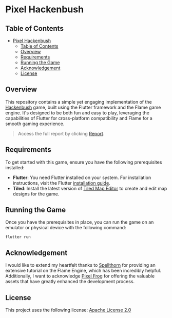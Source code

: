 # Pixel Hackenbush

## Table of Contents

- [Pixel Hackenbush](#pixel-hackenbush)
  - [Table of Contents](#table-of-contents)
  - [Overview](#overview)
  - [Requirements](#requirements)
  - [Running the Game](#running-the-game)
  - [Acknowledgement](#acknowledgement)
  - [License](#license)

## Overview

This repository contains a simple yet engaging implementation of the [Hackenbush](https://en.wikipedia.org/wiki/Hackenbush) game, built using the Flutter framework and the Flame game engine. It's designed to be both fun and easy to play, leveraging the capabilities of Flutter for cross-platform compatibility and Flame for a smooth gaming experience.

> Access the full report by clicking [Report](https://github.com/NaughtFound/pixel_hackenbush/blob/main/report/report.pdf).

## Requirements

To get started with this game, ensure you have the following prerequisites installed:

- **Flutter**: You need Flutter installed on your system. For installation instructions, visit the Flutter [installation guide](https://flutter.dev/docs/get-started/install).
- **Tiled**: Install the latest version of [Tiled Map Editor](https://www.mapeditor.org/) to create and edit map designs for the game.

## Running the Game

Once you have the prerequisites in place, you can run the game on an emulator or physical device with the following command:

`flutter run`

## Acknowledgement

I would like to extend my heartfelt thanks to [Spellthorn](https://github.com/Spellthorn) for providing an extensive tutorial on the Flame Engine, which has been incredibly helpful. Additionally, I want to acknowledge [Pixel Frog](https://pixelfrog-assets.itch.io) for offering the valuable assets that have greatly enhanced the development process.

## License

This project uses the following license: [Apache License 2.0](https://github.com/NaughtFound/pixel_hackenbush/blob/main/LICENSE)
